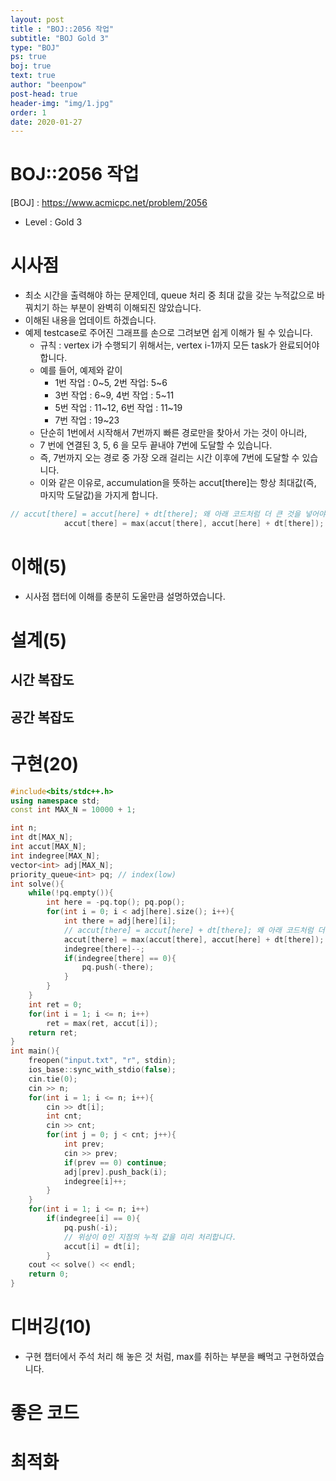 ```yaml
---
layout: post
title : "BOJ::2056 작업"
subtitle: "BOJ Gold 3"
type: "BOJ"
ps: true
boj: true
text: true
author: "beenpow"
post-head: true
header-img: "img/1.jpg"
order: 1
date: 2020-01-27
---
```


# BOJ::2056 작업
[BOJ] : <https://www.acmicpc.net/problem/2056>
- Level : Gold 3

# 시사점

- 최소 시간을 출력해야 하는 문제인데, queue 처리 중 최대 값을 갖는 누적값으로 바꿔치기 하는 부분이
  완벽히 이해되진 않았습니다.
- 이해된 내용을 업데이트 하겠습니다.
- 예제 testcase로 주어진 그래프를 손으로 그려보면 쉽게 이해가 될 수 있습니다.
  - 규칙 : vertex i가 수행되기 위해서는, vertex i-1까지 모든 task가 완료되어야 합니다.
  - 예를 들어, 예제와 같이 
    - 1번 작업 : 0~5, 2번 작업: 5~6
    - 3번 작업 : 6~9, 4번 작업 : 5~11
    - 5번 작업 : 11~12, 6번 작업 : 11~19
    - 7번 작업 : 19~23
  - 단순히 1번에서 시작해서 7번까지 빠른 경로만을 찾아서 가는 것이 아니라,
  - 7 번에 연결된 3, 5, 6 을 모두 끝내야 7번에 도달할 수 있습니다.
  - 즉, 7번까지 오는 경로 중 가장 오래 걸리는 시간 이후에 7번에 도달할 수 있습니다.
  - 이와 같은 이유로, accumulation을 뜻하는 accut[there]는 항상 최대값(즉, 마지막 도달값)을 가지게
    합니다.

```cpp
// accut[there] = accut[here] + dt[there]; 왜 아래 코드처럼 더 큰 것을 넣어야 할까?
            accut[there] = max(accut[there], accut[here] + dt[there]);
```

# 이해(5)
- 시사점 챕터에 이해를 충분히 도울만큼 설명하였습니다.

# 설계(5)

## 시간 복잡도

## 공간 복잡도

# 구현(20)

```cpp
#include<bits/stdc++.h>
using namespace std;
const int MAX_N = 10000 + 1;

int n;
int dt[MAX_N];
int accut[MAX_N];
int indegree[MAX_N];
vector<int> adj[MAX_N];
priority_queue<int> pq; // index(low)
int solve(){
    while(!pq.empty()){
        int here = -pq.top(); pq.pop();
        for(int i = 0; i < adj[here].size(); i++){
            int there = adj[here][i];
            // accut[there] = accut[here] + dt[there]; 왜 아래 코드처럼 더 큰 것을 넣어야 할까?
            accut[there] = max(accut[there], accut[here] + dt[there]);
            indegree[there]--;
            if(indegree[there] == 0){
                pq.push(-there);
            }
        }
    }
    int ret = 0;
    for(int i = 1; i <= n; i++)
        ret = max(ret, accut[i]);
    return ret;
}
int main(){
    freopen("input.txt", "r", stdin);
    ios_base::sync_with_stdio(false);
    cin.tie(0);
    cin >> n;
    for(int i = 1; i <= n; i++){
        cin >> dt[i];
        int cnt;
        cin >> cnt;
        for(int j = 0; j < cnt; j++){
            int prev;
            cin >> prev;
            if(prev == 0) continue;
            adj[prev].push_back(i);
            indegree[i]++;
        }
    }
    for(int i = 1; i <= n; i++)
        if(indegree[i] == 0){
            pq.push(-i);
            // 위상이 0인 지점의 누적 값을 미리 처리합니다.
            accut[i] = dt[i];
        }
    cout << solve() << endl;
    return 0;
}
```

# 디버깅(10)
- 구현 챕터에서 주석 처리 해 놓은 것 처럼, max를 취하는 부분을 빼먹고 구현하였습니다.

# 좋은 코드

# 최적화
